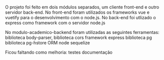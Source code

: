O projeto foi feito em dois módulos separados, um cliente front-end e outro servidor back-end.
No front-end foram utilizados os frameworks vue e vuetify para o desenvolvimento com o node.js.
No back-end foi utlizado o express como framework com o servidor node.js

No modulo-academico-backend foram utilizadas as seguintes ferramentas:
	biblioteca body-parser,
    biblioteca cors
    framework express
    biblioteca pg
    biblioteca pg-hstore
    ORM node sequelize

Ficou faltando como melhoria:
	testes
	documentação